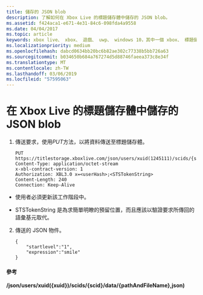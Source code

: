 ```yaml
---
title: 儲存的 JSON blob
description: 了解如何在 Xbox Live 的標題儲存體中儲存的 JSON blob。
ms.assetid: f424aca1-e671-4e31-84c6-098fda4a9558
ms.date: 04/04/2017
ms.topic: article
keywords: xbox live、 xbox、 遊戲、 uwp、 windows 10，其中一個 xbox、 標題儲存體
ms.localizationpriority: medium
ms.openlocfilehash: dabcd0634bb20bc6b82ae302c77338b5bb726a63
ms.sourcegitcommit: b034650b684a767274d5d88746faeea373c8e34f
ms.translationtype: MT
ms.contentlocale: zh-TW
ms.lasthandoff: 03/06/2019
ms.locfileid: "57595063"
---
```

# <a name="storing-a-json-blob-in-xbox-live-title-storage"></a>在 Xbox Live 的標題儲存體中儲存的 JSON blob

1.  傳送要求，使用*PUT*方法，以將資料傳送至標題儲存體。

        PUT https://titlestorage.xboxlive.com/json/users/xuid(1245111)/scids/{scid}/data/{pathAndFileName},json
        Content-Type: application/octet-stream
        x-xbl-contract-version: 1
        Authorization: XBL3.0 x=<userHash>;<STSTokenString>
        Content-Length: 240
        Connection: Keep-Alive



-   使用者必須更新該工作階段中。

-   STSTokenString 是為求簡單明瞭的預留位置，而且應該以驗證要求所傳回的語彙基元取代。

2.  傳送的 JSON 物件。

        {
            "startlevel":"1",
            "expression":"smile"
        }

#### <a name="reference"></a>參考

**/json/users/xuid({xuid})/scids/{scid}/data/{pathAndFileName},json)**
